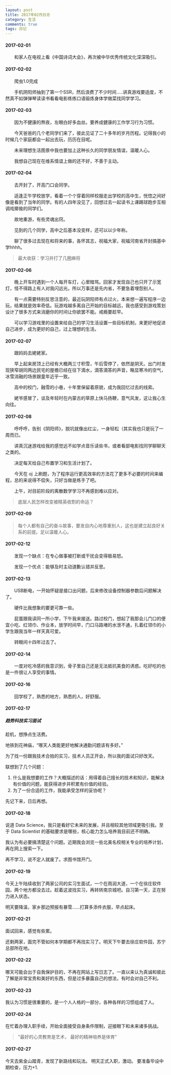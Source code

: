 ```yaml
---
layout: post
title: 2017年02月日志
category: 生活
comments: true
tags: 日记
---
```


#### 2017-02-01
&emsp;&emsp;和家人在电视上看《中国诗词大会》，再次被中华优秀传统文化深深吸引。

#### 2017-02-02
&emsp;&emsp;爬虫1.0完成

&emsp;&emsp;手机阴阳师抽到了第一个SSR，然后浪费了不少时间.....讲真游戏要适度，不然真不如弹弹琴读读书看看电影练练口语锻炼身体学做菜找同学学习。

#### 2017-02-03
&emsp;&emsp;因为不健康的熬夜，左眼白好多血丝。要养成健康的工作学习行为习惯。

&emsp;&emsp;今天爸爸的几个老同学们来了，彼此见证了二十多年的岁月历程。记得我小的时候几个家庭都会一起出去玩，历历在目呢。

&emsp;&emsp;未来理想生活图景中我也要加上这种长久的同学朋友情谊，温暖人心。

&emsp;&emsp;我想自己现在在维系情谊上做的还不好，不善于主动。

#### 2017-02-04
&emsp;&emsp;去开封了，开高门口会同学。

&emsp;&emsp;适逢正午学校放学，看着一个个穿着同样校服走出学校的高中生，恍惚之间好像是看到了当年的同学。有的人四年没见了，回想过去一起读书上课踢球跑步互相调戏揶揄的同学们。

&emsp;&emsp;故地重游，有些灵魂出窍。

&emsp;&emsp;见到的几个同学，高中之后基本没变样，还可以以少年称。

&emsp;&emsp;聊了很多过去现在和将来的事，各怀其志，祝福大家，祝福河南省开封搞基中学hhhh。

> 最大收获：学习并打了几圈麻将

#### 2017-02-06
&emsp;&emsp;晚上开车时遇到一个人每开车灯，心里暗骂。回家才发现自己也只开了示宽灯，怪不得路上有人对我闪远光。所以万事还是先内省，不要急着埋怨别人。

&emsp;&emsp;有一点需要特别反思注意的，最近玩阴阳师有点过火，本来想一遍写程序一边玩，结果就是效率奇低。玩游戏越多离自己开始的目标越远，我也感受到游戏策划设计了很多方式来消磨你的时间让你欲罢不能。戒瘾要趁早。

&emsp;&emsp;可以学习游戏里的设置来给自己的学习生活设置一些目标机制，来更好地促进自己进步，成为更好的自己，过上理想的生活。

#### 2017-02-07
&emsp;&emsp;跟妈妈去姥姥家。

&emsp;&emsp;早上起来房顶上已经有大概两三寸积雪，午后雪停了，依然是阴天。出门时发现狭窄胡同两边民宅的屋檐已经在往下滴水，滴答滴答的声音，略显寒冷的空气，冰雪消融的场景跟童年近乎一致。

&emsp;&emsp;高中的校门，融雪的小巷，十年里保留着原貌，成为我回忆过去的线索。

&emsp;&emsp;姥爷感冒了，谈及年轻时在内蒙古的草原上快马扬鞭，意气风发，这让我心生向往。

#### 2017-02-08
&emsp;&emsp;呼呼呼，告别《阴阳师》，脱坑就像出红尘，一身轻松（其实我也只是玩了一周而已。

&emsp;&emsp;讲真沉迷游戏给我的感觉远不如学点音乐读些书，或者看部电影找同学聊聊天之类的。

&emsp;&emsp;决定每天给自己布置学习和生活计划了。

&emsp;&emsp;今天在 oj 上刷题，为了程序运行更高效率的方法花了更多不必要的时间来编程，总的来说得不偿失，只好当做是练手了吧。

&emsp;&emsp;上午，对目前阶段的离散数学学习不再感到难以应对。

> 底层人民怎样改变被精英收割的命运？

#### 2017-02-09

> 每个人都有自己的奋斗故事，要发自内心地尊重别人，这也是建立起良好关系的前提。足以温暖人心。


#### 2017-02-12
&emsp;&emsp;发现一个缺点：在专心做事被打断或干扰会变得极易怒。

&emsp;&emsp;发现一个优点：能够及时主动道歉认错并反思。

#### 2017-02-13
&emsp;&emsp;USB断电，一开始怀疑是接口出问题，后来修改设备控制器参数后问题解决了。

&emsp;&emsp;硬件比我想象的要更可靠一些。

&emsp;&emsp;屁蛋跟我读同一所小学，下午我来接送。路过校门，想起了我那会儿门口的便宜小吃、红领巾、作业本，放学时间早，门口马路堵的水泄不通，扎着红领巾的小学生跟我当年一样天真可爱。

&emsp;&emsp;转眼间十四年过去了。

#### 2017-02-14
&emsp;&emsp;一度对吃冷感的我意识到，骨子里自己还是无法抵抗美食的诱惑。吃好吃的也是一件很让人享受的事情。

#### 2017-02-16
&emsp;&emsp;回学校了，熟悉的地方，熟悉的人，好舒服。

#### 2017-02-17
##### 趋势科技实习面试
趁机，想挣点生活费。

地铁到花神庙，“哪天人类能更好地解决通勤问题该有多好。”

为了找一份跟我技术合拍的实习，技术人员正开会，所以我的面试只好改天。

联想到了几个问题：
1. 什么是我想要的工作？大概描述的话：用得着自己擅长的技术和知识，能解决有价值的问题，能获得进步并积累有价值的经验。
2. 为了一份合适的工作，我能承受怎样的妥协呢？

先记下来，日后再想。

#### 2017-02-18
说道 Data Science，我只是看好它未来的发展，并且相较其他领域更吸引我。至于 Data Scientist 的基础要求是哪些，核心能力怎么培养我目前还不明确。

我认为有必要搞清楚这个问题。近期我会浏览一些北美名校相关专业的培养计划，再在网上搜索一下。

再不学习，说不定人就废了。求图书馆开门。

#### 2017-02-19
今天上午陆续收到了两家公司的实习生面试，一个在雨润大道，一个在徐庄软件园，两个地方都没去过。趁着这波找实习，再转转南京城吧。自习第一天，正在努力进入状态。

明天要降温，家乡那边预报有暴雪......打算多添件衣服，早点起床。

#### 2017-02-21
面试回来，感觉有些累。

还剩两家，面完不管如何本学期都不再找实习了。明天下午要去徐庄软件园，苏宁总部所在地。

#### 2017-02-22
哪天可能会出于自我保护目的，不再在网站上写日志了。一直以来认为真诚和彼此了解是非常宝贵和美好的东西，但是过多暴露自己的想法，有时会对自己不利。

#### 2017-02-23
我认为习惯是很重要的，是一个人人格的一部分，各种各样的习惯组成了人。

#### 2017-02-24
在忙着办理入职手续，开始全面接受自身条件限制，迎接眼下和未来诸多挑战。
> "最好的心灵教育是艺术，
最好的精神培养是体育"

#### 2017-02-27
今天去紫金山踏青，发现了新路线和玩法。
明天正式入职，激动。
要准备毕设中期检查，压力+1.
